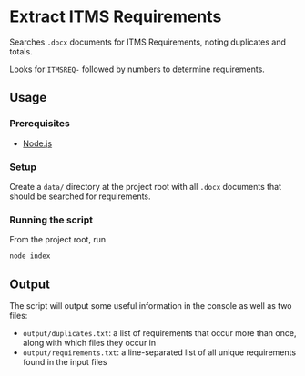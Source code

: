 # Extract ITMS Requirements
Searches `.docx` documents for ITMS Requirements, noting duplicates and totals.

Looks for `ITMSREQ-` followed by numbers to determine requirements.

## Usage
### Prerequisites
* [Node.js](https://nodejs.org/)

### Setup
Create a `data/` directory at the project root with all `.docx` documents that should be searched for requirements.

### Running the script
From the project root, run
```
node index
```

## Output
The script will output some useful information in the console as well as two files:
* `output/duplicates.txt`: a list of requirements that occur more than once, along with which files they occur in
* `output/requirements.txt`: a line-separated list of all unique requirements found in the input files
